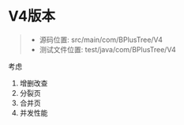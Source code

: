 # V4版本 
> - 源码位置: src/main/com/BPlusTree/V4
> - 测试文件位置: test/java/com/BPlusTree/V4

考虑
1. 增删改查
2. 分裂页
3. 合并页
4. 并发性能